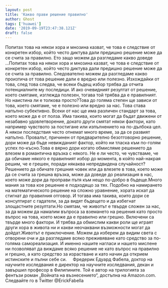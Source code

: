 ```yaml
---
layout: post
title: 'Какво прави решение правилно'
author: Ghost
tags: ['huawei']
date: '2019-09-19T23:47:38.121Z'
draft: false
---
```


Попитах това на някои хора и мнозина казват, че това е следствие от конкретен избор, който често диктува дали предишно решение може да се счита за правилно. Ето защо можем да разгледаме какво доведе ...Попитах това на някои хора и мнозина казват, че това е следствие от конкретен избор, който често диктува дали предишно решение може да се счита за правилно. Следователно можем да разгледаме какво произтича от това решение дали е вредно или полезно. Изхождайки от това, след това следва, че всеки бъдещ избор трябва да отчита потенциалните му последици. И ако очевидният резултат от решение, което смятаме, изглежда полезен, тогава той трябва да е правилният. Но наистина ли е толкова просто?Това до голяма степен ще зависи от това, което смятаме, че е полезно или вредно за нас. Това става напълно субективно. Всеки от нас ще има различен стандарт за това, което може да е от полза. Има такива, които могат да бъдат движени от незабавно удовлетворение, докато други смятат някои фактори, като например чувството за постигане или изпълнението на по-дълбока цел. А някои последствия често отнемат много време, за да се развият напълно. Провалът, причинен от предварително безотговорно решение, дори може да бъде невижданият фактор, който ни тласка към по-голям успех по-късно.Това е вярно дори когато обмисляме решението да влезем в романтична връзка с някого. Не е ли често, че чувстваме, че да обичаме някого е правилният избор до момента, в който най-накрая решим, че е грешен, поради някаква непредвидена случайност? Решението да обичате грешния човек или да влезете в това, което може да се счита за грешна връзка, може да доведе до реализация в нас, което може дори да проправи пътя към нещо по-добро в бъдеще.Много мания за това кое решение е подходящо за тях. Подобно на намирането на математическото решение на сложно уравнение, хората искат да стигнат до правилния отговор. И тогава има такива, които дори се консултират с гадатели, за да видят бъдещето и да избегнат злощастните резултати.Но смятам, че животът е твърде сложен за нас, за да можем да намалим въпроса за вземането на решения като просто въпрос на това, което може да е правилно или грешно. Включени са твърде много фактори. И трябва да обмислим какви роли ще играят други хора в живота ни и какви неочаквани възможности могат да дойдат.Животът е приключение. Можем да изберем да видим света с отворени очи и да разгледаме всяко преживяване като средство за по-голяма самореализация. И именно нашите нагласи и нашето мислене ни позволяват да виждаме всяко решение не като въпрос на правилно и грешно, а като средство за израстване и като начин да открием истинските и пълни себе си.     Фредерик Едуард Фабела, доктор на научните изследвания е директор на научните изследвания, декан и завършил професор в Филипините. Той е автор на трилогията за фентъзи роман „Войната на възнесението“, достъпна на Amazon.com. Следвайте го в Twitter @ErickFabella
